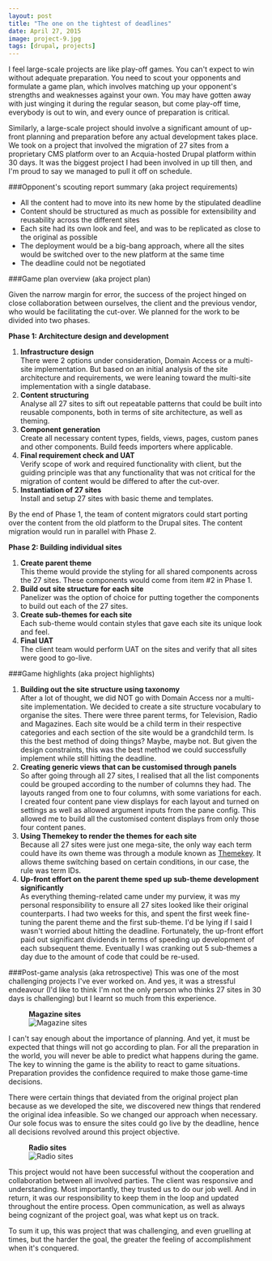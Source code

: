```yaml
---
layout: post
title: "The one on the tightest of deadlines"
date: April 27, 2015
image: project-9.jpg
tags: [drupal, projects]
---
```

I feel large-scale projects are like play-off games. You can't expect to win without adequate preparation. You need to scout your opponents and formulate a game plan, which involves matching up your opponent's strengths and weaknesses against your own. You may have gotten away with just winging it during the regular season, but come play-off time, everybody is out to win, and every ounce of preparation is critical.

Similarly, a large-scale project should involve a significant amount of up-front planning and preparation before any actual development takes place. We took on a project that involved the migration of 27 sites from a proprietary CMS platform over to an Acquia-hosted Drupal platform within 30 days. It was the biggest project I had been involved in up till then, and I'm proud to say we managed to pull it off on schedule.

###Opponent's scouting report summary (aka project requirements)

<ul>
<li class="no-margin">All the content had to move into its new home by the stipulated deadline</li>
<li class="no-margin">Content should be structured as much as possible for extensibility and reusability across the different sites</li>
<li class="no-margin">Each site had its own look and feel, and was to be replicated as close to the original as possible</li>
<li class="no-margin">The deployment would be a big-bang approach, where all the sites would be switched over to the new platform at the same time</li>
<li>The deadline could not be negotiated</li>
</ul>

###Game plan overview (aka project plan)

Given the narrow margin for error, the success of the project hinged on close collaboration between ourselves, the client and the previous vendor, who would be facilitating the cut-over. We planned for the work to be divided into two phases.

**Phase 1: Architecture design and development**

1. **Infrastructure design**  
    There were 2 options under consideration, Domain Access or a multi-site implementation. But based on an initial analysis of the site architecture and requirements, we were leaning toward the multi-site implementation with a single database.
2. **Content structuring**  
    Analyse all 27 sites to sift out repeatable patterns that could be built into reusable components, both in terms of site architecture, as well as theming.
3. **Component generation**  
    Create all necessary content types, fields, views, pages, custom panes and other components. Build feeds importers where applicable.
4. **Final requirement check and UAT**  
    Verify scope of work and required functionality with client, but the guiding principle was that any functionality that was not critical for the migration of content would be differed to after the cut-over.
5. **Instantiation of 27 sites**  
    Install and setup 27 sites with basic theme and templates.

By the end of Phase 1, the team of content migrators could start porting over the content from the old platform to the Drupal sites. The content migration would run in parallel with Phase 2.

**Phase 2: Building individual sites**

1. **Create parent theme**  
    This theme would provide the styling for all shared components across the 27 sites. These components would come from item #2 in Phase 1.
2. **Build out site structure for each site**  
    Panelizer was the option of choice for putting together the components to build out each of the 27 sites.
3. **Create sub-themes for each site**  
    Each sub-theme would contain styles that gave each site its unique look and feel.
4. **Final UAT**  
    The client team would perform UAT on the sites and verify that all sites were good to go-live.

###Game highlights (aka project highlights)

1. **Building out the site structure using taxonomy**  
    After a lot of thought, we did NOT go with Domain Access nor a multi-site implementation. We decided to create a site structure vocabulary to organise the sites. There were three parent terms, for Television, Radio and Magazines. Each site would be a child term in their respective categories and each section of the site would be a grandchild term. Is this the best method of doing things? Maybe, maybe not. But given the design constraints, this was the best method we could successfully implement while still hitting the deadline.
2. **Creating generic views that can be customised through panels**  
    So after going through all 27 sites, I realised that all the list components could be grouped according to the number of columns they had. The layouts ranged from one to four columns, with some variations for each. I created four content pane view displays for each layout and turned on settings as well as allowed argument inputs from the pane config. This allowed me to build all the customised content displays from only those four content panes.
3. **Using Themekey to render the themes for each site**  
    Because all 27 sites were just one mega-site, the only way each term could have its own theme was through a module known as [Themekey](https://www.drupal.org/project/themekey). It allows theme switching based on certain conditions, in our case, the rule was term IDs.
4. **Up-front effort on the parent theme sped up sub-theme development significantly**  
    As everything theming-related came under my purview, it was my personal responsibility to ensure all 27 sites looked like their original counterparts. I had two weeks for this, and spent the first week fine-tuning the parent theme and the first sub-theme. I'd be lying if I said I wasn't worried about hitting the deadline. Fortunately, the up-front effort paid out significant dividends in terms of speeding up development of each subsequent theme. Eventually I was cranking out 5 sub-themes a day due to the amount of code that could be re-used.

###Post-game analysis (aka retrospective)
This was one of the most challenging projects I've ever worked on. And yes, it was a stressful endeavour (I'd like to think I'm not the only person who thinks 27 sites in 30 days is challenging) but I learnt so much from this experience.
<figure>
<figcaption><strong>Magazine sites</strong></figcaption>
<img src="{{ site.url }}/images/posts/xinmsn/magazines.jpg" alt="Magazine sites"/>
</figure>

I can't say enough about the importance of planning. And yet, it must be expected that things will not go according to plan. For all the preparation in the world, you will never be able to predict what happens during the game. The key to winning the game is the ability to react to game situations. Preparation provides the confidence required to make those game-time decisions.

There were certain things that deviated from the original project plan because as we developed the site, we discovered new things that rendered the original idea infeasible. So we changed our approach when necessary. Our sole focus was to ensure the sites could go live by the deadline, hence all decisions revolved around this project objective.

<figure>
<figcaption><strong>Radio sites</strong></figcaption>
<img src="{{ site.url }}/images/posts/xinmsn/radios.jpg" alt="Radio sites"/>
</figure>

This project would not have been successful without the cooperation and collaboration between all involved parties. The client was responsive and understanding. Most importantly, they trusted us to do our job well. And in return, it was our responsibility to keep them in the loop and updated throughout the entire process. Open communication, as well as always being cognizant of the project goal, was what kept us on track.

To sum it up, this was project that was challenging, and even gruelling at times, but the harder the goal, the greater the feeling of accomplishment when it's conquered.
